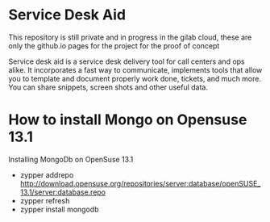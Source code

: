 Service Desk Aid
==============
This repository is still private and in progress in the gilab cloud, these are only the github.io pages for the project for the proof of concept


Service desk aid is a service desk delivery tool for call centers and ops alike. It incorporates a fast way to communicate, implements tools that allow you to template and document properly work done, tickets, and much more. You can share snippets, screen shots and other useful data.

How to install Mongo on Opensuse 13.1
===============

Installing MongoDb on OpenSuse 13.1
*    zypper addrepo http://download.opensuse.org/repositories/server:database/openSUSE_13.1/server:database.repo
*    zypper refresh
*    zypper install mongodb
